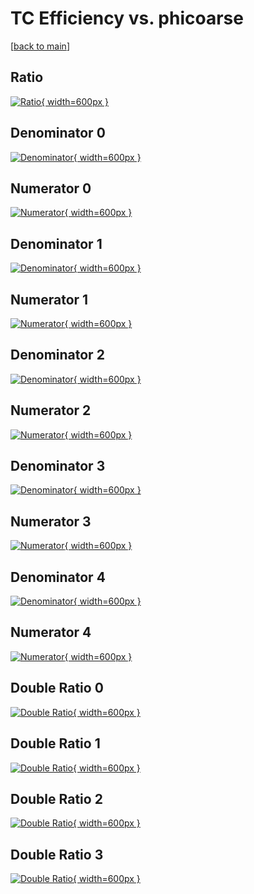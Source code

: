 # TC Efficiency vs. phicoarse

[[back to main](./)]



## Ratio

[![Ratio](../mtv/var/TC_loweta_0_1_eff_phicoarse.png){ width=600px }](../mtv/var/TC_loweta_0_1_eff_phicoarse.pdf)

## Denominator 0

[![Denominator](../mtv/den/TC_loweta_0_1_eff_phicoarse_den0.png){ width=600px }](../mtv/den/TC_loweta_0_1_eff_phicoarse_den0.pdf)

## Numerator 0

[![Numerator](../mtv/num/TC_loweta_0_1_eff_phicoarse_num0.png){ width=600px }](../mtv/num/TC_loweta_0_1_eff_phicoarse_num0.pdf)

## Denominator 1

[![Denominator](../mtv/den/TC_loweta_0_1_eff_phicoarse_den1.png){ width=600px }](../mtv/den/TC_loweta_0_1_eff_phicoarse_den1.pdf)

## Numerator 1

[![Numerator](../mtv/num/TC_loweta_0_1_eff_phicoarse_num1.png){ width=600px }](../mtv/num/TC_loweta_0_1_eff_phicoarse_num1.pdf)

## Denominator 2

[![Denominator](../mtv/den/TC_loweta_0_1_eff_phicoarse_den2.png){ width=600px }](../mtv/den/TC_loweta_0_1_eff_phicoarse_den2.pdf)

## Numerator 2

[![Numerator](../mtv/num/TC_loweta_0_1_eff_phicoarse_num2.png){ width=600px }](../mtv/num/TC_loweta_0_1_eff_phicoarse_num2.pdf)

## Denominator 3

[![Denominator](../mtv/den/TC_loweta_0_1_eff_phicoarse_den3.png){ width=600px }](../mtv/den/TC_loweta_0_1_eff_phicoarse_den3.pdf)

## Numerator 3

[![Numerator](../mtv/num/TC_loweta_0_1_eff_phicoarse_num3.png){ width=600px }](../mtv/num/TC_loweta_0_1_eff_phicoarse_num3.pdf)

## Denominator 4

[![Denominator](../mtv/den/TC_loweta_0_1_eff_phicoarse_den4.png){ width=600px }](../mtv/den/TC_loweta_0_1_eff_phicoarse_den4.pdf)

## Numerator 4

[![Numerator](../mtv/num/TC_loweta_0_1_eff_phicoarse_num4.png){ width=600px }](../mtv/num/TC_loweta_0_1_eff_phicoarse_num4.pdf)

## Double Ratio 0

[![Double Ratio](../mtv/ratio/TC_loweta_0_1_eff_phicoarse_ratio0.png){ width=600px }](../mtv/ratio/TC_loweta_0_1_eff_phicoarse_ratio0.pdf)

## Double Ratio 1

[![Double Ratio](../mtv/ratio/TC_loweta_0_1_eff_phicoarse_ratio1.png){ width=600px }](../mtv/ratio/TC_loweta_0_1_eff_phicoarse_ratio1.pdf)

## Double Ratio 2

[![Double Ratio](../mtv/ratio/TC_loweta_0_1_eff_phicoarse_ratio2.png){ width=600px }](../mtv/ratio/TC_loweta_0_1_eff_phicoarse_ratio2.pdf)

## Double Ratio 3

[![Double Ratio](../mtv/ratio/TC_loweta_0_1_eff_phicoarse_ratio3.png){ width=600px }](../mtv/ratio/TC_loweta_0_1_eff_phicoarse_ratio3.pdf)

